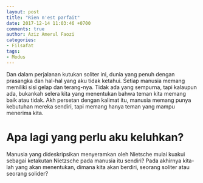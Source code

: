 ```yaml
---
layout: post
title: "Rien n'est parfait"
date: 2017-12-14 11:03:46 +0700
comments: true
author: Aziz Amerul Faozi
categories: 
- Filsafat
tags:
- Modus
---
```

Dan dalam perjalanan kutukan soliter ini, dunia yang penuh dengan prasangka dan hal-hal yang aku tidak ketahui. Setiap manusia memang memiliki sisi gelap dan terang-nya. Tidak ada yang sempurna, tapi kalaupun ada, bukankah selera kita yang menentukan bahwa teman kita memang baik atau tidak. Akh persetan dengan kalimat itu, manusia memang punya kebutuhan mereka sendiri, tapi memang hanya teman yang mampu menerima kita. 

# Apa lagi yang perlu aku keluhkan?

Manusia yang dideskripsikan menyeramkan oleh Nietsche mulai kuakui sebagai ketakutan Nietzsche pada manusia itu sendiri? Pada akhirnya kita-lah yang akan menentukan, dimana kita akan berdiri, seorang soliter atau seorang solider?
